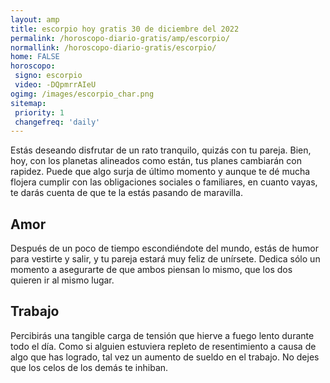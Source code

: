 ```yaml
---
layout: amp
title: escorpio hoy gratis 30 de diciembre del 2022 
permalink: /horoscopo-diario-gratis/amp/escorpio/
normallink: /horoscopo-diario-gratis/escorpio/
home: FALSE
horoscopo:
 signo: escorpio
 video: -DQpmrrAIeU
ogimg: /images/escorpio_char.png
sitemap:
 priority: 1
 changefreq: 'daily'
---
```



Estás deseando disfrutar de un rato tranquilo, quizás con tu pareja. Bien, hoy, con los planetas alineados como están, tus planes cambiarán con rapidez. Puede que algo surja de último momento y aunque te dé mucha flojera cumplir con las obligaciones sociales o familiares, en cuanto vayas, te darás cuenta de que te la estás pasando de maravilla.

## Amor

Después de un poco de tiempo escondiéndote del mundo, estás de humor para vestirte y salir, y tu pareja estará muy feliz de unírsete. Dedica sólo un momento a asegurarte de que ambos piensan lo mismo, que los dos quieren ir al mismo lugar.

## Trabajo

Percibirás una tangible carga de tensión que hierve a fuego lento durante todo el día. Como si alguien estuviera repleto de resentimiento a causa de algo que has logrado, tal vez un aumento de sueldo en el trabajo. No dejes que los celos de los demás te inhiban.